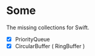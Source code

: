 # Some

The missing collections for Swift.

- [x] PriorityQueue
- [x] CircularBuffer ( RingBuffer ) 
